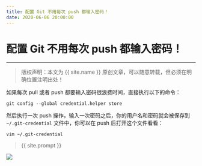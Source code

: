 ```yaml
---
title: 配置 Git 不用每次 push 都输入密码！
date: 2020-06-06 20:00:00
---
```

# 配置 Git 不用每次 push 都输入密码！
***
> 版权声明：本文为 {{ site.name }} 原创文章，可以随意转载，但必须在明确位置注明出处！

如果每次 pull 或者 push 都要输入密码很浪费时间，直接执行以下的命令：

```shell
git config --global credential.helper store
```

然后执行一次 push 操作，输入一次密码之后，你的用户名和密码就会被保存到 `~/.git-credential` 文件中，你可以在 push 后打开这个文件看看：

```shell
vim ~/.git-credential
```




> {{ site.prompt }}



![](https://dlonng.oss-cn-shenzhen.aliyuncs.com/blog/dlonng_qrcode.jpg#pic_center)